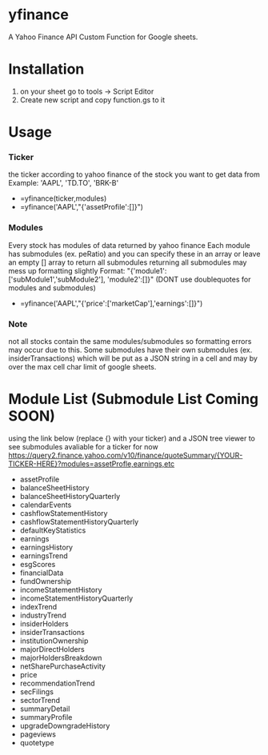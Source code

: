 # yfinance
A Yahoo Finance API Custom Function for Google sheets.

# Installation
1. on your sheet go to tools -> Script Editor
2. Create new script and copy function.gs to it

# Usage

### Ticker
the ticker according to yahoo finance of the stock you want to get data from
Example: 'AAPL', 'TD.TO', 'BRK-B'
* =yfinance(ticker,modules)
* =yfinance('AAPL',"{'assetProfile':[]}")

### Modules
Every stock has modules of data returned by yahoo finance
Each module has submodules (ex. peRatio) and you can specify these in an array or leave an empty [] array to return all submodules
returning all submodules may mess up formatting slightly
Format: "{'module1':['subModule1','subModule2'],
          'module2':[]}" (DONT use doublequotes for modules and submodules)
* =yfinance('AAPL',"{'price':['marketCap'],'earnings':[]}")

### Note
not all stocks contain the same modules/submodules so formatting errors may occur due to this. Some submodules have their own submodules (ex. insiderTransactions) which will be put as a JSON string in a cell and may by over the max cell char limit of google sheets. 




# Module List (Submodule List Coming SOON)
using the link below (replace {} with your ticker) and a JSON tree viewer to see submodules avaliable for a ticker for now
https://query2.finance.yahoo.com/v10/finance/quoteSummary/{YOUR-TICKER-HERE}?modules=assetProfle,earnings,etc


* assetProfile
* balanceSheetHistory
* balanceSheetHistoryQuarterly
* calendarEvents
* cashflowStatementHistory
* cashflowStatementHistoryQuarterly
* defaultKeyStatistics
* earnings
* earningsHistory
* earningsTrend
* esgScores
* financialData
* fundOwnership
* incomeStatementHistory
* incomeStatementHistoryQuarterly
* indexTrend
* industryTrend
* insiderHolders
* insiderTransactions
* institutionOwnership
* majorDirectHolders
* majorHoldersBreakdown
* netSharePurchaseActivity
* price
* recommendationTrend
* secFilings
* sectorTrend
* summaryDetail
* summaryProfile
* upgradeDowngradeHistory
* pageviews
* quotetype
